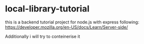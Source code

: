 # local-library-tutorial
this is a backend tutorial project for node.js with express following: 
https://developer.mozilla.org/en-US/docs/Learn/Server-side/

Additionally i will try to conteinerise it 

